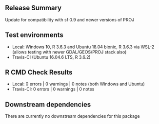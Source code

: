 ## Release Summary

Update for compatibility with sf 0.9 and newer versions of PROJ

## Test environments

  * Local: Windows 10, R 3.6.3 and Ubuntu 18.04 bionic, R 3.6.3 via WSL-2 (allows testing with newer GDAL/GEOS/PROJ stack also)
  * Travis-CI (Ubuntu 16.04.6 LTS, R 3.6.2)

## R CMD Check Results

  * Local: 0 errors | 0 warnings | 0 notes (both Windows and Ubuntu)
  * Travis-CI:  0 errors | 0 warnings | 0 notes
  
## Downstream dependencies

There are currently no downstream dependencies for this package

